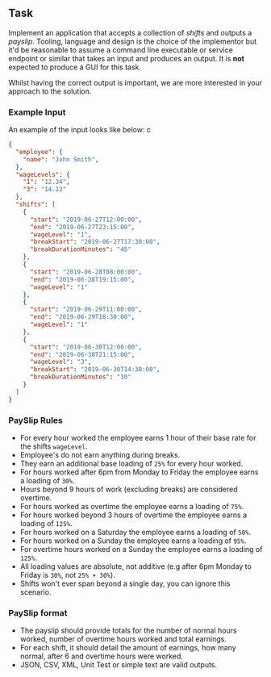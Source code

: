 ## Task

Implement an application that accepts a collection of _shifts_ and outputs a _payslip_. Tooling, language and design is the choice of the implementor but it'd be reasonable to assume a command line executable or service endpoint or similar that takes an input and produces an output. It is **not** expected to produce a GUI for this task.

Whilst having the correct output is important, we are more interested in your approach to the solution.

### Example Input

An example of the input looks like below:
c
```json
{
  "employee": {
    "name": "John Smith",
  },
  "wageLevels": {
    "1": "12.34",
    "3": "14.12"
  },
  "shifts": [
    {
      "start": "2019-06-27T12:00:00",
      "end": "2019-06-27T23:15:00",
      "wageLevel": "1",
      "breakStart": "2019-06-27T17:30:00",
      "breakDurationMinutes": "45"
    },
    {
      "start": "2019-06-28T08:00:00",
      "end": "2019-06-28T19:15:00",
      "wageLevel": "1"
    },
    {
      "start": "2019-06-29T11:00:00",
      "end": "2019-06-29T18:30:00",
      "wageLevel": "1"
    },
    {
      "start": "2019-06-30T12:00:00",
      "end": "2019-06-30T21:15:00",
      "wageLevel": "3",
      "breakStart": "2019-06-30T14:30:00",
      "breakDurationMinutes": "30"
    }
  ]
}
```

### PaySlip Rules

- For every hour worked the employee earns 1 hour of their base rate for the shifts `wageLevel`.
- Employee's do not earn anything during breaks.
- They earn an additional base loading of `25%` for every hour worked.
- For hours worked after 6pm from Monday to Friday the employee earns a loading of `30%`.
- Hours beyond 9 hours of work (excluding breaks) are considered overtime.
- For hours worked as overtime the employee earns a loading of `75%`.
- For hours worked beyond 3 hours of overtime the employee earns a loading of `125%`.
- For hours worked on a Saturday the employee earns a loading of `50%`.
- For hours worked on a Sunday the employee earns a loading of `95%`.
- For overtime hours worked on a Sunday the employee earns a loading of `125%`.
- All loading values are absolute, not additive (e.g after 6pm Monday to Friday is `30%`, not `25% + 30%`).
- Shifts won't ever span beyond a single day, you can ignore this scenario.

### PaySlip format

- The payslip should provide totals for the number of normal hours worked, number of overtime hours worked and total earnings.
- For each shift, it should detail the amount of earnings, how many normal, after 6 and overtime hours were worked.
- JSON, CSV, XML, Unit Test or simple text are valid outputs.
